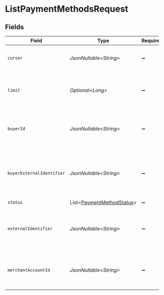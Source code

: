 # ListPaymentMethodsRequest


## Fields

| Field                                                                        | Type                                                                         | Required                                                                     | Description                                                                  | Example                                                                      |
| ---------------------------------------------------------------------------- | ---------------------------------------------------------------------------- | ---------------------------------------------------------------------------- | ---------------------------------------------------------------------------- | ---------------------------------------------------------------------------- |
| `cursor`                                                                     | *JsonNullable\<String>*                                                      | :heavy_minus_sign:                                                           | A pointer to the page of results to return.                                  | ZXhhbXBsZTE                                                                  |
| `limit`                                                                      | *Optional\<Long>*                                                            | :heavy_minus_sign:                                                           | The maximum number of items that are at returned.                            | 20                                                                           |
| `buyerId`                                                                    | *JsonNullable\<String>*                                                      | :heavy_minus_sign:                                                           | The ID of the buyer to filter payment methods by.                            | fe26475d-ec3e-4884-9553-f7356683f7f9                                         |
| `buyerExternalIdentifier`                                                    | *JsonNullable\<String>*                                                      | :heavy_minus_sign:                                                           | The external identifier of the buyer to filter payment methods by.           | buyer-12345                                                                  |
| `status`                                                                     | List\<[PaymentMethodStatus](../../models/components/PaymentMethodStatus.md)> | :heavy_minus_sign:                                                           | N/A                                                                          |                                                                              |
| `externalIdentifier`                                                         | *JsonNullable\<String>*                                                      | :heavy_minus_sign:                                                           | The external identifier of the payment method to filter by.                  | payment-method-12345                                                         |
| `merchantAccountId`                                                          | *JsonNullable\<String>*                                                      | :heavy_minus_sign:                                                           | The ID of the merchant account to use for this request.                      |                                                                              |